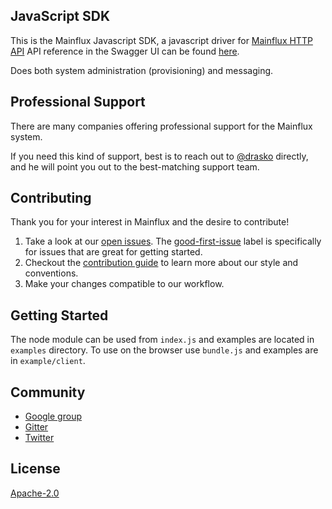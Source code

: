 ## JavaScript SDK

This is the Mainflux Javascript SDK, a javascript driver for [Mainflux HTTP API](https://docs.mainflux.io/api/) API reference in the Swagger UI can be found [here](https://api.mainflux.io/).

Does both system administration (provisioning) and messaging.

## Professional Support

There are many companies offering professional support for the Mainflux system.

If you need this kind of support, best is to reach out to [@drasko](https://github.com/drasko) directly, and he will point you out to the best-matching support team.

## Contributing

Thank you for your interest in Mainflux and the desire to contribute!

1. Take a look at our [open issues](https://github.com/mainflux/sdk-js/issues). The [good-first-issue](https://github.com/mainflux/sdk-js/labels/good-first-issue) label is specifically for issues that are great for getting started.
2. Checkout the [contribution guide](CONTRIBUTING.md) to learn more about our style and conventions.
3. Make your changes compatible to our workflow.

## Getting Started
The node module can be used from `index.js` and examples are located in `examples` directory. To use on the browser use `bundle.js` and examples are in `example/client`. 

## Community

- [Google group](https://groups.google.com/forum/#!forum/mainflux)
- [Gitter](https://gitter.im/mainflux/mainflux?utm_source=badge&utm_medium=badge&utm_campaign=pr-badge&utm_content=badge)
- [Twitter](https://twitter.com/mainflux)

## License

[Apache-2.0](LICENSE)
